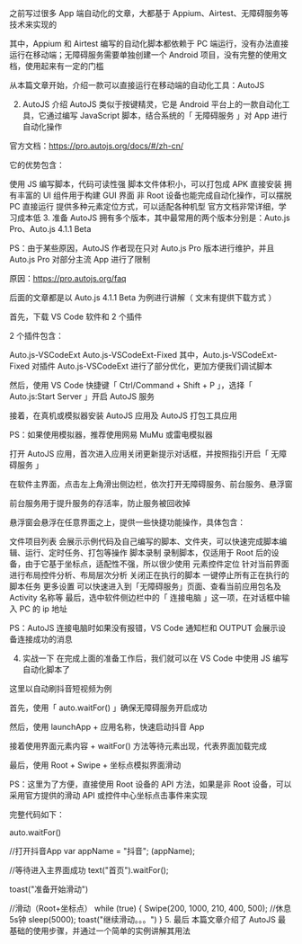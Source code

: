 之前写过很多 App 端自动化的文章，大都基于 Appium、Airtest、无障碍服务等技术来实现的

其中，Appium 和 Airtest 编写的自动化脚本都依赖于 PC 端运行，没有办法直接运行在移动端；无障碍服务需要单独创建一个 Android 项目，没有完整的使用文档，使用起来有一定的门槛

从本篇文章开始，介绍一款可以直接运行在移动端的自动化工具：AutoJS

2. AutoJS 介绍
AutoJS 类似于按键精灵，它是 Android 平台上的一款自动化工具，它通过编写 JavaScript 脚本，结合系统的「 无障碍服务 」对 App 进行自动化操作

官方文档：https://pro.autojs.org/docs/#/zh-cn/

它的优势包含：

使用 JS 编写脚本，代码可读性强
脚本文件体积小，可以打包成 APK 直接安装
拥有丰富的 UI 组件用于构建 GUI 界面
非 Root 设备也能完成自动化操作，可以摆脱 PC 直接运行
提供多种元素定位方式，可以适配各种机型
官方文档非常详细，学习成本低
3. 准备
AutoJS 拥有多个版本，其中最常用的两个版本分别是：Auto.js Pro、Auto.js 4.1.1 Beta

PS：由于某些原因，AutoJS 作者现在只对 Auto.js Pro 版本进行维护，并且 Auto.js Pro 对部分主流 App 进行了限制

原因：https://pro.autojs.org/faq

后面的文章都是以 Auto.js 4.1.1 Beta 为例进行讲解（ 文末有提供下载方式 ）

首先，下载 VS Code 软件和 2 个插件

2 个插件包含：

Auto.js-VSCodeExt
Auto.js-VSCodeExt-Fixed
其中，Auto.js-VSCodeExt-Fixed 对插件 Auto.js-VSCodeExt 进行了部分优化，更加方便我们调试脚本

然后，使用 VS Code 快捷键「 Ctrl/Command + Shift + P 」，选择「 Auto.js:Start Server 」开启 AutoJS 服务

接着，在真机或模拟器安装 AutoJS 应用及 AutoJS 打包工具应用

PS：如果使用模拟器，推荐使用网易 MuMu 或雷电模拟器

打开 AutoJS 应用，首次进入应用关闭更新提示对话框，并按照指引开启「 无障碍服务 」


在软件主界面，点击左上角滑出侧边栏，依次打开无障碍服务、前台服务、悬浮窗

前台服务用于提升服务的存活率，防止服务被回收掉


悬浮窗会悬浮在任意界面之上，提供一些快捷功能操作，具体包含：

文件项目列表
会展示示例代码及自己编写的脚本、文件夹，可以快速完成脚本编辑、运行、定时任务、打包等操作
脚本录制
录制脚本，仅适用于 Root 后的设备，由于它基于坐标点，适配性不强，所以很少使用
元素控件定位
针对当前界面进行布局控件分析、布局层次分析
关闭正在执行的脚本
一键停止所有正在执行的脚本任务
更多设置
可以快速进入到「无障碍服务」页面、查看当前应用包名及 Activity 名称等
最后，选中软件侧边栏中的「 连接电脑 」这一项，在对话框中输入 PC 的 ip 地址

PS：AutoJS 连接电脑时如果没有报错，VS Code 通知栏和 OUTPUT 会展示设备连接成功的消息


4. 实战一下
在完成上面的准备工作后，我们就可以在 VS Code 中使用 JS 编写自动化脚本了

这里以自动刷抖音短视频为例

首先，使用「 auto.waitFor() 」确保无障碍服务开启成功

然后，使用 launchApp + 应用名称，快速启动抖音 App

接着使用界面元素内容 + waitFor() 方法等待元素出现，代表界面加载完成

最后，使用 Root + Swipe + 坐标点模拟界面滑动

PS：这里为了方便，直接使用 Root 设备的 API 方法，如果是非 Root 设备，可以采用官方提供的滑动 API 或控件中心坐标点击事件来实现

完整代码如下：

auto.waitFor()

//打开抖音App
var appName = "抖音";
(appName);

//等待进入主界面成功
text("首页").waitFor();

toast("准备开始滑动")

//滑动（Root+坐标点）
while (true) {
    Swipe(200, 1000, 210, 400, 500);
    //休息5s钟
    sleep(5000);
    toast("继续滑动。。。")
}
5. 最后
本篇文章介绍了 AutoJS 最基础的使用步骤，并通过一个简单的实例讲解其用法
